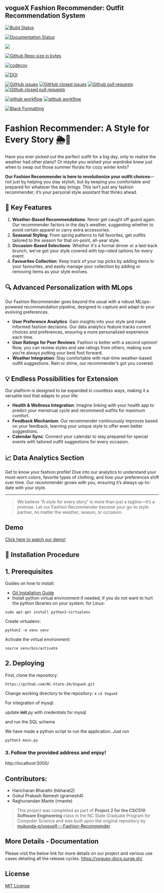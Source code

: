 
## vogueX Fashion Recommender: Outfit Recommendation System


[![Build Status](https://circleci.com/gh/NC-State-24/VogueX/tree/dev.svg?style=svg)](https://circleci.com/gh/NC-State-24/VogueX/tree/dev)

[![Documentation Status](https://readthedocs.org/projects/ansicolortags/badge/?version=latest)](https://github.com/NC-State-24/VogueX/blob/master/README.md)

<a href =https://github.com/NC-State-24/VogueX/blob/master/LICENSE.md><img src=https://img.shields.io/github/license/NC-State-24/VogueX></a>

[![Github Repo size in bytes](https://img.shields.io/github/languages/code-size/NC-State-24/VogueX)](https://github.com/NC-State-24/VogueX)

[![codecov](https://codecov.io/gh/NC-State-24/VogueX/branch/master/graph/badge.svg?token=O08MSPU0WT)](https://codecov.io/gh/NC-State-24/VogueX)

[![DOI](https://zenodo.org/badge/568223471.svg)](https://zenodo.org/badge/latestdoi/568223471)


[![GitHub issues](https://img.shields.io/github/issues/NC-State-24/VogueX)](https://github.com/NC-State-24/VogueX/issues?q=is%3Aopen)
[![GitHub closed issues](https://img.shields.io/github/issues-closed/NC-State-24/VogueX)](https://github.com/mukunda-p/vogueX---Fashion-Recommender/issues?q=is%3Aissue+is%3Aclosed)
[![Github pull requests](https://img.shields.io/github/issues-pr/NC-State-24/VogueX)](https://github.com/NC-State-24/VogueX/pulls)
[![Github closed pull requests](https://img.shields.io/github/issues-pr-closed/NC-State-24/VogueX)](https://github.com/NC-State-24/VogueX/pulls?q=is%3Apr+is%3Aclosed)

[![github workflow](https://github.com/NC-State-24/VogueX/actions/workflows/style_checker.yml/badge.svg)](https://github.com/NC-State-24/VogueX/actions/workflows/style_checker.yml)
[![github workflow](https://github.com/NC-State-24/VogueX/actions/workflows/main.yml/badge.svg)](https://github.com/NC-State-24/VogueX/actions/workflows/main.yml)

[![Black Formatting](https://github.com/NC-State-24/VogueX/actions/workflows/format.yml/badge.svg)](https://github.com/NC-State-24/VogueX/actions/workflows/format.yml)

# Fashion Recommender: A Style for Every Story 🌦👗

Have you ever picked out the perfect outfit for a big day, only to realize the weather had other plans? Or maybe you wished your wardrobe knew just when to swap out those summer florals for cozy winter knits?

**Our Fashion Recommender is here to revolutionize your outfit choices**—not just by helping you stay stylish, but by keeping you comfortable and prepared for whatever the day brings. This isn’t just any fashion recommender; it’s your personal style assistant that thinks ahead.

## 🌟 Key Features

1. **Weather-Based Recommendations**: Never get caught off guard again. Our recommender factors in the day’s weather, suggesting whether to avoid certain apparel or carry extra accessories.
2. **Seasonal Styling**: From spring patterns to fall favorites, get outfits tailored to the season for that on-point, all-year style.
3. **Occasion-Based Selections**: Whether it's a formal dinner or a laid-back brunch, we’ve got your style covered with top-rated options for every event.
4. **Favourites Collection**: Keep track of your top picks by adding items to your favourites, and easily manage your collection by adding or removing items as your style evolves.

## 🔍 Advanced Personalization with MLops

Our Fashion Recommender goes beyond the usual with a robust MLops-powered recommendation pipeline, designed to capture and adapt to your evolving preferences.

- **User Preference Analytics**: Gain insights into your style and make informed fashion decisions. Our data analytics feature tracks current choices and preferences, ensuring a more personalized experience each time.
- **User Ratings for Peer Reviews**: Fashion is better with a second opinion! Now, you can review styles and see ratings from others, making sure you’re always putting your best foot forward.
- **Weather Integration**: Stay comfortable with real-time weather-based outfit suggestions. Rain or shine, our recommender’s got you covered.

## 💡 Endless Possibilities for Extension

Our platform is designed to be expanded in countless ways, making it a versatile tool that adapts to your life:

- **Health & Wellness Integration**: Imagine linking with your health app to predict your menstrual cycle and recommend outfits for maximum comfort.
- **Feedback Mechanism**: Our recommender continuously improves based on your feedback, learning your unique style to offer even better suggestions.
- **Calendar Sync**: Connect your calendar to stay prepared for special events with tailored outfit suggestions for every occasion.

## 📈 Data Analytics Section

Get to know your fashion profile! Dive into our analytics to understand your most-worn colors, favorite types of clothing, and how your preferences shift over time. Our recommender grows with you, ensuring it’s always up-to-date with your style.

---

> We believe “A style for every story” is more than just a tagline—it’s a promise. Let our Fashion Recommender become your go-to style partner, no matter the weather, season, or occasion.


## Demo

[Click here to watch our demo!](https://drive.google.com/file/d/1q5wm0qu7Mw8gSYmC17TGPrOo3cX7KVop/view?usp=sharing) <br>


## 🚀 Installation Procedure

## 1. Prerequisites 

Guides on how to install:
  * [Git Installation Guide](https://git-scm.com/book/en/v2/Getting-Started-Installing-Git)
  * Install python virtual environment if needed, if you do not want to hurt the python libraries on your system. 
  for Linux:
  
  `sudo apt-get install python3-virtualenv`
  
  Create virtualenv:
  
  `python3 -m venv venv` 

  Activate the virtual environment:

  `source venv/bin/activate` 

## 2. Deploying

First, clone the repository:

  `https://github.com/NC-State-24/VogueX.git` 


Change working directory to the repository:
x
  `cd VogueX`


For integration of mysql:

  update __init__.py with credentials for mysql

  and run the SQL schema


We have made a python script to run the application.
Just run 

  `python3 main.py`


### 3. Follow the provided address and enjoy!


http://localhost:5000/


## Contributors:
- Haricharan Bharathi (hbharat2)
- Gokul Prakash Ramesh (gramesh4)
- Raghunandan Mante (rmante)

> This project was completed as part of **Project 2 for the CSC510 Software Engineering** class in the NC State Graduate Program for Computer Science and was built upon the original repository by [mukunda-p/vogueX---Fashion-Recommender](https://github.com/mukunda-p/vogueX---Fashion-Recommender.git).

## More Details - Documentation
Please visit the below link for more details on our project and various use cases detailing all the release cycles.
https://voguex-docs.surge.sh/


## License
[MIT License](https://github.com/pncnmnp/SE21-project/blob/Developer/LICENSE.md)


